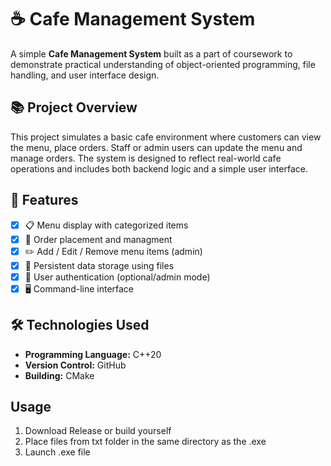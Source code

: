 # ☕ Cafe Management System

A simple **Cafe Management System** built as a part of coursework to demonstrate practical understanding of object-oriented programming, file handling, and user interface design.

## 📚 Project Overview

This project simulates a basic cafe environment where customers can view the menu, place orders. Staff or admin users can update the menu and manage orders. The system is designed to reflect real-world cafe operations and includes both backend logic and a simple user interface.

## 🚀 Features

- [x] 📋 Menu display with categorized items
- [x] 🛒 Order placement and managment
- [x] ✏️ Add / Edit / Remove menu items (admin)
- [x] 💾 Persistent data storage using files
- [x] 👤 User authentication (optional/admin mode)
- [x] 🖥️ Command-line interface

## 🛠️ Technologies Used

- **Programming Language:** C++20
- **Version Control:** GitHub
- **Building:** CMake


## Usage

1. Download Release or build yourself
2. Place files from txt folder in the same directory as the .exe
3. Launch .exe file